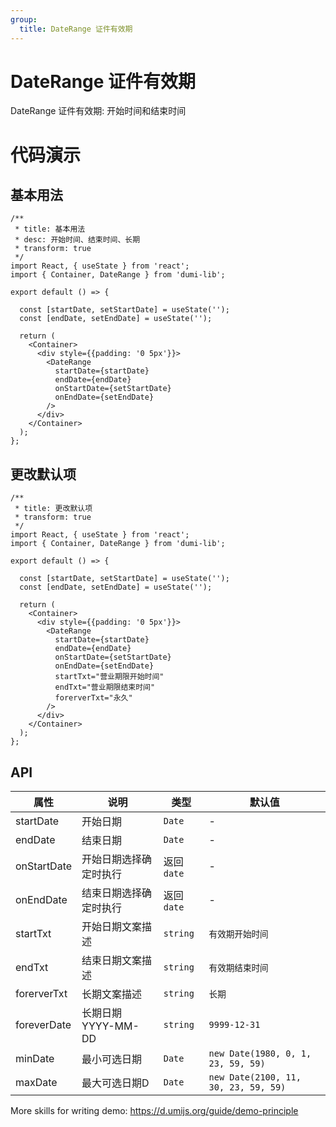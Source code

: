 ```yaml
---
group:
  title: DateRange 证件有效期
---
```


# DateRange 证件有效期

DateRange 证件有效期: 开始时间和结束时间

# 代码演示

## 基本用法

```tsx
/**
 * title: 基本用法
 * desc: 开始时间、结束时间、长期
 * transform: true
 */
import React, { useState } from 'react';
import { Container, DateRange } from 'dumi-lib';

export default () => {

  const [startDate, setStartDate] = useState('');
  const [endDate, setEndDate] = useState('');

  return (
    <Container>
      <div style={{padding: '0 5px'}}>
        <DateRange
          startDate={startDate}
          endDate={endDate}
          onStartDate={setStartDate}
          onEndDate={setEndDate}
        />
      </div>
    </Container>
  );
};
```

## 更改默认项

```tsx
/**
 * title: 更改默认项
 * transform: true
 */
import React, { useState } from 'react';
import { Container, DateRange } from 'dumi-lib';

export default () => {

  const [startDate, setStartDate] = useState('');
  const [endDate, setEndDate] = useState('');

  return (
    <Container>
      <div style={{padding: '0 5px'}}>
        <DateRange
          startDate={startDate}
          endDate={endDate}
          onStartDate={setStartDate}
          onEndDate={setEndDate}
          startTxt="营业期限开始时间"
          endTxt="营业期限结束时间"
          forerverTxt="永久"
        />
      </div>
    </Container>
  );
};
```

## API

| 属性      | 说明                                                                        | 类型   | 默认值 |
| --------- | --------------------------------------------------------------------------- | ------ | ------ |
| startDate   | 开始日期 | `Date` | -      |
| endDate   | 结束日期 | `Date` | -      |
| onStartDate   | 开始日期选择确定时执行 | 返回`date` | -      |
| onEndDate   | 结束日期选择确定时执行 | 返回`date` | -      |
| startTxt   | 开始日期文案描述 | `string` | `有效期开始时间`     |
| endTxt   | 结束日期文案描述 | `string` | `有效期结束时间`      |
| forerverTxt   | 长期文案描述 | `string` | `长期`      |
| foreverDate   | 长期日期YYYY-MM-DD | `string` | `9999-12-31`      |
| minDate   | 最小可选日期 | `Date` | `new Date(1980, 0, 1, 23, 59, 59)`      |
| maxDate   | 最大可选日期D | `Date` | `new Date(2100, 11, 30, 23, 59, 59)`      |


More skills for writing demo: https://d.umijs.org/guide/demo-principle
